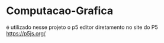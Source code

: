 # Computacao-Grafica

é utilizado nesse projeto o p5 editor diretamento no site do P5
https://p5js.org/
